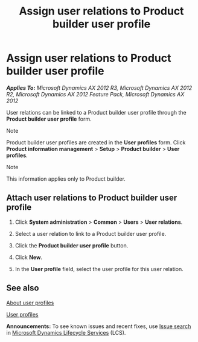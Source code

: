 ﻿---
title: Assign user relations to Product builder user profile
TOCTitle: Assign user relations to Product builder user profile
ms:assetid: 00d09dc8-7a9c-44b2-84f0-3934385a56c8
ms:mtpsurl: https://technet.microsoft.com/en-us/library/Aa569684(v=AX.60)
ms:contentKeyID: 36676363
ms.date: 04/18/2014
mtps_version: v=AX.60
---

# Assign user relations to Product builder user profile 


_**Applies To:** Microsoft Dynamics AX 2012 R3, Microsoft Dynamics AX 2012 R2, Microsoft Dynamics AX 2012 Feature Pack, Microsoft Dynamics AX 2012_

User relations can be linked to a Product builder user profile through the **Product builder user profile** form.


> [!NOTE]
> <P>Product builder user profiles are created in the <STRONG>User profiles</STRONG> form. Click <STRONG>Product information management</STRONG> &gt; <STRONG>Setup</STRONG> &gt; <STRONG>Product builder</STRONG> &gt; <STRONG>User profiles</STRONG>.</P>




> [!NOTE]
> <P>This information applies only to Product builder.</P>



## Attach user relations to Product builder user profile

1.  Click **System administration** \> **Common** \> **Users** \> **User relations**.

2.  Select a user relation to link to a Product builder user profile.

3.  Click the **Product builder user profile** button.

4.  Click **New**.

5.  In the **User profile** field, select the user profile for this user relation.

## See also

[About user profiles](about-user-profiles.md)

[User profiles](user-profiles.md)

  
**Announcements:** To see known issues and recent fixes, use [Issue search](http://go.microsoft.com/fwlink/?linkid=389258) in [Microsoft Dynamics Lifecycle Services](http://go.microsoft.com/fwlink/?linkid=306505) (LCS).

